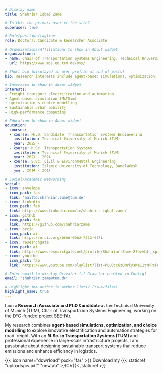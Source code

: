 ```yaml
---
# Display name
title: Shahriar Iqbal Zame

# Is this the primary user of the site?
superuser: true

# Role/position/tagline
role: Doctoral Candidate & Researcher Associate

# Organizations/Affiliations to show in About widget
organizations:
- name: Chair of Transportation Systems Engineering, Technical University of Munich (TUM)
  url: https://www.mos.ed.tum.de/vvs/

# Short bio (displayed in user profile at end of posts)
bio: Research interests include agent-based simulations, optimization, mode choice modeling, freight electrification and automation.

# Interests to show in About widget
interests:
- Freight transport electrification and automation
- Agent-based simulation (MATSim)
- Optimization & choice modelling
- Sustainable urban mobility
- High-performance computing

# Education to show in About widget
education:
  courses:
  - course: Ph.D. Candidate, Transportation Systems Engineering
    institution: Technical University of Munich (TUM)
    year: 2025 -
  - course: M.Sc. Transportation Systems
    institution: Technical University of Munich (TUM)
    year: 2021 - 2024
  - course: B.Sc. Civil & Environmental Engineering
    institution: Islamic University of Technology, Bangladesh
    year: 2014 - 2017

# Social/Academic Networking
social:
- icon: envelope
  icon_pack: fas
  link: 'mailto:shahriar.zame@tum.de'
- icon: linkedin
  icon_pack: fab
  link: https://www.linkedin.com/in/shahriar-iqbal-zame/
- icon: github
  icon_pack: fab
  link: https://github.com/shahriarzame
- icon: orcid
  icon_pack: ai
  link: https://orcid.org/0000-0002-7323-9771
- icon: researchgate
  icon_pack: ai
  link: https://www.researchgate.net/profile/Shahriar-Zame-2?ev=hdr_xprf
- icon: youtube
  icon_pack: fab
  link: https://www.youtube.com/playlist?list=PLUJcc6z0MrkysWa11tvMPsF8jAyMtNYn8

# Enter email to display Gravatar (if Gravatar enabled in Config)
email: "shahriar.zame@tum.de"

# Highlight the author in author lists? (true/false)
highlight_name: true
---
```


I am a **Research Associate and PhD Candidate** at the Technical University of Munich (TUM), Chair of Transportation Systems Engineering, working on the DFG-funded project [SEE-FAr](https://www.mos.ed.tum.de/vvs/forschung/projekte/see-far/).

My research combines **agent-based simulations, optimization, and choice modelling** to explore innovative electrification and automation strategies for road freight. With an **M.Sc. in Transportation Systems (TUM)** and professional experience in large-scale infrastructure projects, I am passionate about designing sustainable transport systems that reduce emissions and enhance efficiency in logistics.

{{< icon name="download" pack="fas" >}} Download my {{< staticref "uploads/cv.pdf" "newtab" >}}CV{{< /staticref >}}

